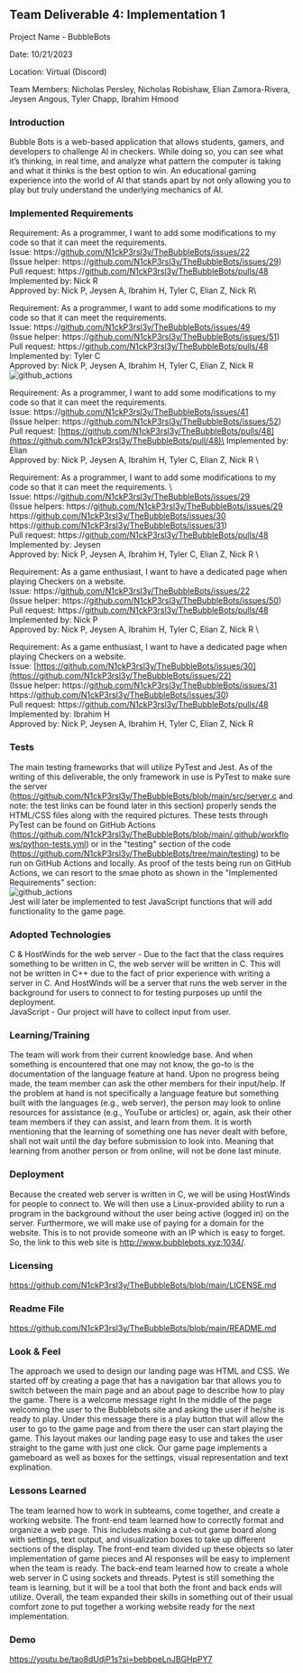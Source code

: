 ## Team Deliverable 4: Implementation 1
Project Name - BubbleBots

Date: 10/21/2023

Location: Virtual (Discord)

Team Members: Nicholas Persley, Nicholas Robishaw, Elian Zamora-Rivera, Jeysen Angous, Tyler Chapp, Ibrahim Hmood


### Introduction
Bubble Bots is a web-based application that allows students, gamers, and developers to challenge AI in checkers. While doing so, you can see what it’s thinking, in real time, and analyze what pattern the computer is taking and what it thinks is the best option to win. An educational gaming experience into the world of AI that stands apart by not only allowing you to play but truly understand the underlying mechanics of AI.


### Implemented Requirements


Requirement: As a programmer, I want to add some modifications to my code so that it can meet the requirements.\
Issue: https://[github.com/N1ckP3rsl3y/TheBubbleBots/issues/22](https://github.com/N1ckP3rsl3y/TheBubbleBots/issues/22) \
       (Issue helper: https://[github.com/N1ckP3rsl3y/TheBubbleBots/issues/29](https://github.com/N1ckP3rsl3y/TheBubbleBots/issues/29)) \
Pull request: https://[github.com/N1ckP3rsl3y/TheBubbleBots/pulls/48](https://github.com/N1ckP3rsl3y/TheBubbleBots/pull/48) \
Implemented by: Nick R\
Approved by: Nick P, Jeysen A, Ibrahim H, Tyler C, Elian Z, Nick R\

Requirement: As a programmer, I want to add some modifications to my code so that it can meet the requirements.\
Issue: https://[github.com/N1ckP3rsl3y/TheBubbleBots/issues/49](https://github.com/N1ckP3rsl3y/TheBubbleBots/issues/22) \
       (Issue helper: https://[github.com/N1ckP3rsl3y/TheBubbleBots/issues/51](https://github.com/N1ckP3rsl3y/TheBubbleBots/issues/51)) \
Pull request: https://[github.com/N1ckP3rsl3y/TheBubbleBots/pulls/48](https://github.com/N1ckP3rsl3y/TheBubbleBots/pull/48) \
Implemented by: Tyler C\
Approved by: Nick P, Jeysen A, Ibrahim H, Tyler C, Elian Z, Nick R\
![github_actions](https://github.com/N1ckP3rsl3y/TheBubbleBots/assets/95588532/033ec8fc-d7b1-48ef-9baf-16c21c7b95b5) 


Requirement: As a programmer, I want to add some modifications to my code so that it can meet the requirements.\
Issue: https://[github.com/N1ckP3rsl3y/TheBubbleBots/issues/41](https://github.com/N1ckP3rsl3y/TheBubbleBots/issues/22)\
       (Issue helper: https://[github.com/N1ckP3rsl3y/TheBubbleBots/issues/52](https://github.com/N1ckP3rsl3y/TheBubbleBots/issues/52)) \
Pull request: [https://github.com/N1ckP3rsl3y/TheBubbleBots/pulls/48](https://github.com/N1ckP3rsl3y/TheBubbleBots/pull/48)\
Implemented by: Elian \
Approved by: Nick P, Jeysen A, Ibrahim H, Tyler C, Elian Z, Nick R \

Requirement: As a programmer, I want to add some modifications to my code so that it can meet the requirements. \  
Issue: https://[github.com/N1ckP3rsl3y/TheBubbleBots/issues/29](https://github.com/N1ckP3rsl3y/TheBubbleBots/issues/22) \
       (Issue helpers: https://[github.com/N1ckP3rsl3y/TheBubbleBots/issues/29](https://github.com/N1ckP3rsl3y/TheBubbleBots/issues/29) \
                       https://[github.com/N1ckP3rsl3y/TheBubbleBots/issues/30](https://github.com/N1ckP3rsl3y/TheBubbleBots/issues/30) \
                       https://[github.com/N1ckP3rsl3y/TheBubbleBots/issues/31](https://github.com/N1ckP3rsl3y/TheBubbleBots/issues/31)) \
Pull request: https://[github.com/N1ckP3rsl3y/TheBubbleBots/pulls/48](https://github.com/N1ckP3rsl3y/TheBubbleBots/pull/48)\
Implemented by: Jeysen \
Approved by: Nick P, Jeysen A, Ibrahim H, Tyler C, Elian Z, Nick R \

Requirement: As a game enthusiast, I want to have a dedicated page when playing Checkers on a website.
Issue: https://[github.com/N1ckP3rsl3y/TheBubbleBots/issues/22](https://github.com/N1ckP3rsl3y/TheBubbleBots/issues/22) \
       (Issue helper: https://[github.com/N1ckP3rsl3y/TheBubbleBots/issues/50](https://github.com/N1ckP3rsl3y/TheBubbleBots/issues\50)) \
Pull request: https://[github.com/N1ckP3rsl3y/TheBubbleBots/pulls/48](https://github.com/N1ckP3rsl3y/TheBubbleBots/pulls/48) \
Implemented by: Nick P \
Approved by: Nick P, Jeysen A, Ibrahim H, Tyler C, Elian Z, Nick R \

Requirement: As a game enthusiast, I want to have a dedicated page when playing Checkers on a website. \
Issue: [https://github.com/N1ckP3rsl3y/TheBubbleBots/issues/30](https://github.com/N1ckP3rsl3y/TheBubbleBots/issues/22) \
       (Issue helper: https://[github.com/N1ckP3rsl3y/TheBubbleBots/issues/31](https://github.com/N1ckP3rsl3y/TheBubbleBots/issues\31) \
                      https://[github.com/N1ckP3rsl3y/TheBubbleBots/issues/30](https://github.com/N1ckP3rsl3y/TheBubbleBots/issues\30)) \
Pull request: https://[github.com/N1ckP3rsl3y/TheBubbleBots/pulls/48](https://github.com/N1ckP3rsl3y/TheBubbleBots/pulls/48) \
Implemented by: Ibrahim H \
Approved by: Nick P, Jeysen A, Ibrahim H, Tyler C, Elian Z, Nick R

### Tests

The main testing frameworks that will utilize PyTest and Jest. As of the writing of this deliverable, the only framework in use is PyTest to make sure the server (https://github.com/N1ckP3rsl3y/TheBubbleBots/blob/main/src/server.c and note: the test links can be found later in this section) properly sends the HTML/CSS files along with the required pictures. These tests through PyTest can be found on GitHub Actions (https://github.com/N1ckP3rsl3y/TheBubbleBots/blob/main/.github/workflows/python-tests.yml) or in the "testing" section of the code (https://github.com/N1ckP3rsl3y/TheBubbleBots/tree/main/testing) to be run on GitHub Actions and locally. As proof of the tests being run on GitHub Actions, we can resort to the smae photo as shown in the "Implemented Requirements" section: \
![github_actions](https://github.com/N1ckP3rsl3y/TheBubbleBots/assets/95588532/033ec8fc-d7b1-48ef-9baf-16c21c7b95b5) \
Jest will later be implemented to test JavaScript functions that will add functionality to the game page.

### Adopted Technologies

C & HostWinds for the web server - Due to the fact that the class requires something to be written in C, the web server will be written in C. This will not be written in C++ due to the fact of prior experience with writing a server in C. And HostWinds will be a server that runs the web server in the background for users to connect to for testing purposes up until the deployment.\
JavaScript - Our project will have to collect input from user.


### Learning/Training

The team will work from their current knowledge base. And when something is encountered that one may not know, the go-to is the documentation of the language feature at hand. Upon no progress being made, the team member can ask the other members for their input/help. If the problem at hand is not specifically a language feature but something built with the languages (e.g., web server), the person may look to online resources for assistance (e.g., YouTube or articles) or, again, ask their other team members if they can assist, and learn from them. It is worth mentioning that the learning of something one has never dealt with before, shall not wait until the day before submission to look into. Meaning that learning from another person or from online, will not be done last minute.


### Deployment

Because the created web server is written in C, we will be using HostWinds for people to connect to. We will then use a Linux-provided ability to run a program in the background without the user being active (logged in) on the server. Furthermore, we will make use of paying for a domain for the website. This is to not provide someone with an IP which is easy to forget. So, the link to this web site is http://www.bubblebots.xyz:1034/.

### Licensing

https://github.com/N1ckP3rsl3y/TheBubbleBots/blob/main/LICENSE.md

### Readme File

https://github.com/N1ckP3rsl3y/TheBubbleBots/blob/main/README.md

### Look & Feel

The approach we used to design our landing page was HTML and CSS. 
We started off by creating a page that has a navigation bar that allows you to switch between the main page and an about page to describe how to play the game. There is a welcome message right In the middle of the page welcoming the user to the Bubblebots site and asking the user if he/she is ready to play. Under this message there is a play button that will allow the user to go to the game page and from there the user can start playing the game. This layout makes our landing page easy to use and takes the user straight to the game with just one click. Our game page implements a gameboard as well as boxes for the settings, visual representation and text explination.


### Lessons Learned

The team learned how to work in subteams, come together, and create a working website. The front-end team learned how to correctly format and organize a web page. This includes making a cut-out game board along with settings, text output, and visualization boxes to take up different sections of the display. The front-end team divided up these objects so later implementation of game pieces and AI responses will be easy to implement when the team is ready. The back-end team learned how to create a whole web server in C using sockets and threads. Pytest is still something the team is learning, but it will be a tool that both the front and back ends will utilize. Overall, the team expanded their skills in something out of their usual comfort zone to put together a working website ready for the next implementation.


### Demo
https://youtu.be/tao8dUdjP1s?si=bebbpeLnJBGHpPY7
